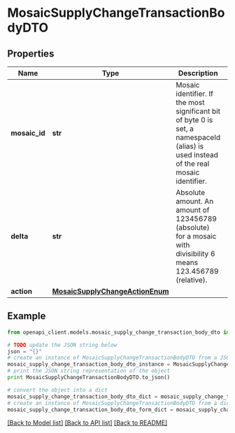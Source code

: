 # MosaicSupplyChangeTransactionBodyDTO


## Properties

Name | Type | Description | Notes
------------ | ------------- | ------------- | -------------
**mosaic_id** | **str** | Mosaic identifier. If the most significant bit of byte 0 is set, a namespaceId (alias) is used instead of the real mosaic identifier.  | 
**delta** | **str** | Absolute amount. An amount of 123456789 (absolute) for a mosaic with divisibility 6 means 123.456789 (relative). | 
**action** | [**MosaicSupplyChangeActionEnum**](MosaicSupplyChangeActionEnum.md) |  | 

## Example

```python
from openapi_client.models.mosaic_supply_change_transaction_body_dto import MosaicSupplyChangeTransactionBodyDTO

# TODO update the JSON string below
json = "{}"
# create an instance of MosaicSupplyChangeTransactionBodyDTO from a JSON string
mosaic_supply_change_transaction_body_dto_instance = MosaicSupplyChangeTransactionBodyDTO.from_json(json)
# print the JSON string representation of the object
print MosaicSupplyChangeTransactionBodyDTO.to_json()

# convert the object into a dict
mosaic_supply_change_transaction_body_dto_dict = mosaic_supply_change_transaction_body_dto_instance.to_dict()
# create an instance of MosaicSupplyChangeTransactionBodyDTO from a dict
mosaic_supply_change_transaction_body_dto_form_dict = mosaic_supply_change_transaction_body_dto.from_dict(mosaic_supply_change_transaction_body_dto_dict)
```
[[Back to Model list]](../README.md#documentation-for-models) [[Back to API list]](../README.md#documentation-for-api-endpoints) [[Back to README]](../README.md)


